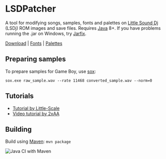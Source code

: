 # LSDPatcher

A tool for modifying songs, samples, fonts and palettes on [Little Sound Dj][lsdj] (LSDj) ROM images and save files. Requires
[Java][java] 8+. If you have problems running the .jar on Windows, try [Jarfix][jarfix].

[Download][releases] | [Fonts][lsdfnts] | [Palettes][lsdpals]

## Preparing samples

To prepare samples for Game Boy, use [sox]:

```shell
sox.exe raw_sample.wav --rate 11468 converted_sample.wav --norm=0
```

## Tutorials
- [Tutorial by Little-Scale](http://little-scale.blogspot.com/2008/11/how-to-prepare-samples-and-create-lsdj.html)
- [Video tutorial by 2xAA](http://www.youtube.com/watch?v=FGeVrW5Jxww)

## Building

Build using [Maven](https://maven.apache.org/): `mvn package`

![Java CI with Maven](https://github.com/jkotlinski/lsdpatch/workflows/Java%20CI%20with%20Maven/badge.svg)

[lsdj]: https://www.littlesounddj.com/
[sox]: http://sox.sourceforge.net/
[releases]: https://github.com/jkotlinski/lsdpatch/releases
[wiki]: https://github.com/jkotlinski/lsdpatch/wiki/Documentation
[jarfix]: http://johann.loefflmann.net/en/software/jarfix/index.html
[java]: http://www.java.com/
[lsdfnts]: https://github.com/psgcabal/lsdfonts
[lsdpals]: https://github.com/psgcabal/lsdpals

